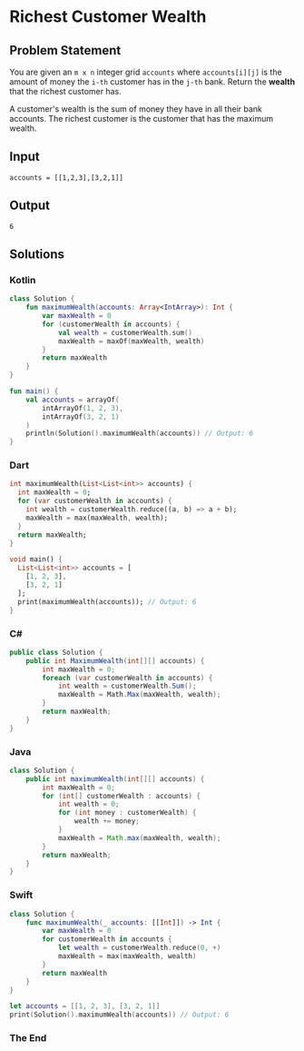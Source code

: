 # Richest Customer Wealth

## Problem Statement

You are given an `m x n` integer grid `accounts` where `accounts[i][j]` is the amount of money the `i-th` customer has in the `j-th` bank. Return the **wealth** that the richest customer has.

A customer's wealth is the sum of money they have in all their bank accounts. The richest customer is the customer that has the maximum wealth.

## Input

```text
accounts = [[1,2,3],[3,2,1]]
```

## Output

```text
6
```

## Solutions

### Kotlin

```kotlin
class Solution {
    fun maximumWealth(accounts: Array<IntArray>): Int {
        var maxWealth = 0
        for (customerWealth in accounts) {
            val wealth = customerWealth.sum()
            maxWealth = maxOf(maxWealth, wealth)
        }
        return maxWealth
    }
}

fun main() {
    val accounts = arrayOf(
        intArrayOf(1, 2, 3),
        intArrayOf(3, 2, 1)
    )
    println(Solution().maximumWealth(accounts)) // Output: 6
}
```

### Dart

```dart
int maximumWealth(List<List<int>> accounts) {
  int maxWealth = 0;
  for (var customerWealth in accounts) {
    int wealth = customerWealth.reduce((a, b) => a + b);
    maxWealth = max(maxWealth, wealth);
  }
  return maxWealth;
}

void main() {
  List<List<int>> accounts = [
    [1, 2, 3],
    [3, 2, 1]
  ];
  print(maximumWealth(accounts)); // Output: 6
}
```

### C#

```csharp
public class Solution {
    public int MaximumWealth(int[][] accounts) {
        int maxWealth = 0;
        foreach (var customerWealth in accounts) {
            int wealth = customerWealth.Sum();
            maxWealth = Math.Max(maxWealth, wealth);
        }
        return maxWealth;
    }
}
```

### Java

```java
class Solution {
    public int maximumWealth(int[][] accounts) {
        int maxWealth = 0;
        for (int[] customerWealth : accounts) {
            int wealth = 0;
            for (int money : customerWealth) {
                wealth += money;
            }
            maxWealth = Math.max(maxWealth, wealth);
        }
        return maxWealth;
    }
}
```

### Swift

```swift
class Solution {
    func maximumWealth(_ accounts: [[Int]]) -> Int {
        var maxWealth = 0
        for customerWealth in accounts {
            let wealth = customerWealth.reduce(0, +)
            maxWealth = max(maxWealth, wealth)
        }
        return maxWealth
    }
}

let accounts = [[1, 2, 3], [3, 2, 1]]
print(Solution().maximumWealth(accounts)) // Output: 6
```

### The End
